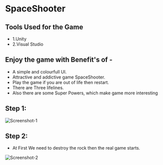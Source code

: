 # SpaceShooter
## Tools Used for the Game
- 1.Unity
- 2.Visual Studio

## Enjoy the game with Benefit's of -

- A simple and colourfull UI.
- Attractive and addictive game SpaceShooter.
- Play the game if you are out of life then restart.
- There are Three lifelines.
- Also there are some Super Powers, which make game more interesting


## Step 1:
![Screenshot-1](https://user-images.githubusercontent.com/58897751/183302423-a3da01b4-e090-4373-8cc0-3b199d615f36.gif)

## Step 2:
- At First We need to destroy the rock then the real game starts.

![Screenshot-2](https://user-images.githubusercontent.com/58897751/183302572-2027bc22-743a-4777-9e8b-c9172b8fdeba.gif)

